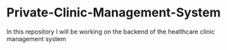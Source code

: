 # Private-Clinic-Management-System
In this repository I will be working on the backend of the healthcare clinic management system 
